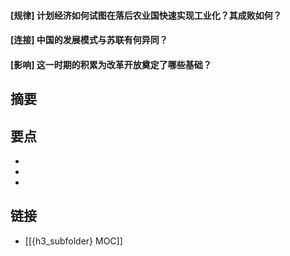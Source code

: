 #### [规律] 计划经济如何试图在落后农业国快速实现工业化？其成败如何？


#### [连接] 中国的发展模式与苏联有何异同？


#### [影响] 这一时期的积累为改革开放奠定了哪些基础？


## 摘要


## 要点

- 
- 
- 

## 链接

- [[{h3_subfolder} MOC]]
